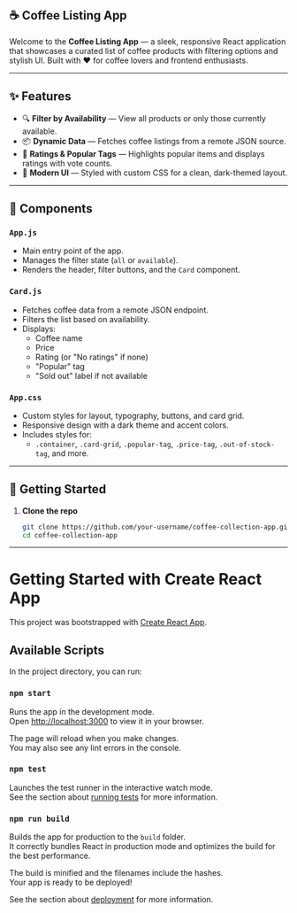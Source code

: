 ## ☕️ Coffee Listing App

Welcome to the **Coffee Listing App** — a sleek, responsive React application that showcases a curated list of coffee products with filtering options and stylish UI. Built with ❤️ for coffee lovers and frontend enthusiasts.

---

## ✨ Features

- 🔍 **Filter by Availability** — View all products or only those currently available.
- 📦 **Dynamic Data** — Fetches coffee listings from a remote JSON source.
- 🌟 **Ratings & Popular Tags** — Highlights popular items and displays ratings with vote counts.
- 🎨 **Modern UI** — Styled with custom CSS for a clean, dark-themed layout.

---

## 🧩 Components

### `App.js`
- Main entry point of the app.
- Manages the filter state (`all` or `available`).
- Renders the header, filter buttons, and the `Card` component.

### `Card.js`
- Fetches coffee data from a remote JSON endpoint.
- Filters the list based on availability.
- Displays:
  - Coffee name
  - Price
  - Rating (or "No ratings" if none)
  - "Popular" tag
  - "Sold out" label if not available

### `App.css`
- Custom styles for layout, typography, buttons, and card grid.
- Responsive design with a dark theme and accent colors.
- Includes styles for:
  - `.container`, `.card-grid`, `.popular-tag`, `.price-tag`, `.out-of-stock-tag`, and more.

---

## 🚀 Getting Started

1. **Clone the repo**
   ```bash
   git clone https://github.com/your-username/coffee-collection-app.git
   cd coffee-collection-app
   ```

----

# Getting Started with Create React App

This project was bootstrapped with [Create React App](https://github.com/facebook/create-react-app).

## Available Scripts

In the project directory, you can run:

### `npm start`

Runs the app in the development mode.\
Open [http://localhost:3000](http://localhost:3000) to view it in your browser.

The page will reload when you make changes.\
You may also see any lint errors in the console.

### `npm test`

Launches the test runner in the interactive watch mode.\
See the section about [running tests](https://facebook.github.io/create-react-app/docs/running-tests) for more information.

### `npm run build`

Builds the app for production to the `build` folder.\
It correctly bundles React in production mode and optimizes the build for the best performance.

The build is minified and the filenames include the hashes.\
Your app is ready to be deployed!

See the section about [deployment](https://facebook.github.io/create-react-app/docs/deployment) for more information.

